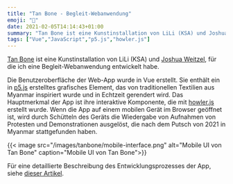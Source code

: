 ```yaml
---
title: "Tan Bone - Begleit-Webanwendung"
emoji: "🥣"
date: 2021-02-05T14:14:43+01:00
summary: "Tan Bone ist eine Kunstinstallation von LiLi (KSA) und Joshua Weitzel, für die ich eine Begleit-Webanwendung entwickelt habe."
tags: ["Vue","JavaScript","p5.js","howler.js"]
---
```


[Tan Bone](https://tanbone.art) ist eine Kunstinstallation von LiLi (KSA) und
[Joshua Weitzel](https://joshuaweitzel.jimdofree.com), für die ich eine
Begleit-Webanwendung entwickelt habe.

Die Benutzeroberfläche der Web-App wurde in Vue erstellt. Sie enthält ein in
[p5.js](https://p5js.org) erstelltes grafisches Element, das von traditionellen
Textilien aus Myanmar inspiriert wurde und in Echtzeit gerendert wird. Das
Hauptmerkmal der App ist ihre interaktive Komponente, die mit
[howler.js](https://howlerjs.com) erstellt wurde. Wenn die App auf einem
mobilen Gerät im Browser geöffnet ist, wird durch Schütteln des Geräts die
Wiedergabe von Aufnahmen von Protesten und Demonstrationen ausgelöst, die nach
dem Putsch von 2021 in Myanmar stattgefunden haben.

{{< image 
src="/images/tanbone/mobile-interface.png" 
alt="Mobile UI von Tan Bone"
caption="Mobile UI von Tan Bone">}}

Für eine detaillierte Beschreibung des Entwicklungsprozesses der App, siehe [dieser Artikel](https://github.com/somecho/tanbone-app-documentation).
